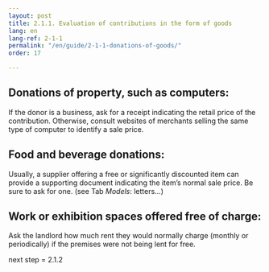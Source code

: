 ```yaml
---
layout: post
title: 2.1.1. Evaluation of contributions in the form of goods
lang: en
lang-ref: 2-1-1
permalink: "/en/guide/2-1-1-donations-of-goods/"
order: 17

---
```

## Donations of property, such as computers:

If the donor is a business, ask for a receipt indicating the retail price of the contribution. Otherwise, consult websites of merchants selling the same type of computer to identify a sale price.

## Food and beverage donations:

Usually, a supplier offering a free or significantly discounted item can provide a supporting document indicating the item’s normal sale price. Be sure to ask for one. (see Tab _Models_: letters…)

## Work or exhibition spaces offered free of charge:

Ask the landlord how much rent they would normally charge (monthly or periodically) if the premises were not being lent for free.

next step = 2.1.2